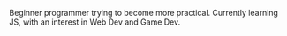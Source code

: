 Beginner programmer trying to become more practical.
Currently learning JS, with an interest in Web Dev and Game Dev.

<!---
MixedPerception/MixedPerception is a ✨ special ✨ repository because its `README.md` (this file) appears on your GitHub profile.
You can click the Preview link to take a look at your changes.
--->
